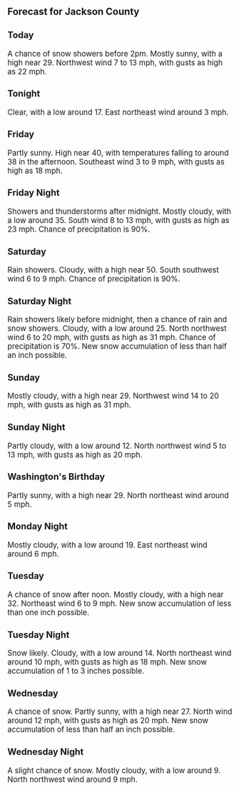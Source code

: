 <div>
   <h2>Forecast for Jackson County</h2>
   <p>
      <div style="font-size:120%">
         <h3>Today</h3>A chance of snow showers before 2pm. Mostly sunny, with a high near 29. Northwest wind 7 to 13 mph, with gusts as high as
         22 mph.<br></div>
   </p>
   <p>
      <div style="font-size:120%">
         <h3>Tonight</h3>Clear, with a low around 17. East northeast wind around 3 mph.<br></div>
   </p>
   <p>
      <div style="font-size:120%">
         <h3>Friday</h3>Partly sunny. High near 40, with temperatures falling to around 38 in the afternoon. Southeast wind 3 to 9 mph, with gusts
         as high as 18 mph.<br></div>
   </p>
   <p>
      <div style="font-size:120%">
         <h3>Friday Night</h3>Showers and thunderstorms after midnight. Mostly cloudy, with a low around 35. South wind 8 to 13 mph, with gusts as high
         as 23 mph. Chance of precipitation is 90%.<br></div>
   </p>
   <p>
      <div style="font-size:120%">
         <h3>Saturday</h3>Rain showers. Cloudy, with a high near 50. South southwest wind 6 to 9 mph. Chance of precipitation is 90%.<br></div>
   </p>
   <p>
      <div style="font-size:120%">
         <h3>Saturday Night</h3>Rain showers likely before midnight, then a chance of rain and snow showers. Cloudy, with a low around 25. North northwest
         wind 6 to 20 mph, with gusts as high as 31 mph. Chance of precipitation is 70%. New snow accumulation of less than half an
         inch possible.<br></div>
   </p>
   <p>
      <div style="font-size:120%">
         <h3>Sunday</h3>Mostly cloudy, with a high near 29. Northwest wind 14 to 20 mph, with gusts as high as 31 mph.<br></div>
   </p>
   <p>
      <div style="font-size:120%">
         <h3>Sunday Night</h3>Partly cloudy, with a low around 12. North northwest wind 5 to 13 mph, with gusts as high as 20 mph.<br></div>
   </p>
   <p>
      <div style="font-size:120%">
         <h3>Washington's Birthday</h3>Partly sunny, with a high near 29. North northeast wind around 5 mph.<br></div>
   </p>
   <p>
      <div style="font-size:120%">
         <h3>Monday Night</h3>Mostly cloudy, with a low around 19. East northeast wind around 6 mph.<br></div>
   </p>
   <p>
      <div style="font-size:120%">
         <h3>Tuesday</h3>A chance of snow after noon. Mostly cloudy, with a high near 32. Northeast wind 6 to 9 mph. New snow accumulation of less
         than one inch possible.<br></div>
   </p>
   <p>
      <div style="font-size:120%">
         <h3>Tuesday Night</h3>Snow likely. Cloudy, with a low around 14. North northeast wind around 10 mph, with gusts as high as 18 mph. New snow accumulation
         of 1 to 3 inches possible.<br></div>
   </p>
   <p>
      <div style="font-size:120%">
         <h3>Wednesday</h3>A chance of snow. Partly sunny, with a high near 27. North wind around 12 mph, with gusts as high as 20 mph. New snow accumulation
         of less than half an inch possible.<br></div>
   </p>
   <p>
      <div style="font-size:120%">
         <h3>Wednesday Night</h3>A slight chance of snow. Mostly cloudy, with a low around 9. North northwest wind around 9 mph.<br></div>
   </p>
</div>
